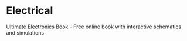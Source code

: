 # Electrical

[Ultimate Electronics Book](https://ultimateelectronicsbook.com) - Free online book with interactive schematics and simulations